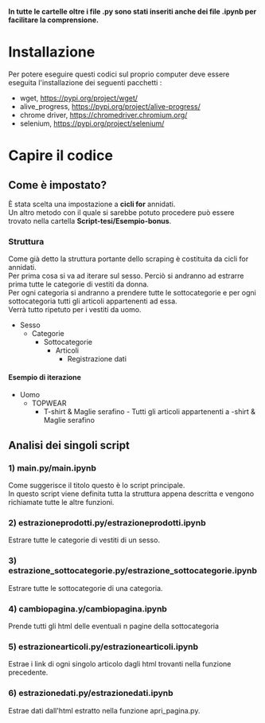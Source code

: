 **In tutte le cartelle oltre i file .py sono stati inseriti anche dei file .ipynb per facilitare la comprensione.**  
# Installazione  
Per potere eseguire questi codici sul proprio computer deve essere eseguita l'installazione dei seguenti pacchetti :
- wget, https://pypi.org/project/wget/
- alive_progress, https://pypi.org/project/alive-progress/
- chrome driver, https://chromedriver.chromium.org/
- selenium, https://pypi.org/project/selenium/

# Capire il codice 
## Come è impostato?
È stata scelta una impostazione a **cicli for** annidati.  
Un altro metodo con il quale si sarebbe potuto procedere può essere trovato nella cartella **Script-tesi/Esempio-bonus**.  

### Struttura
Come già detto la struttura portante dello scraping è costituita da cicli for annidati.  
Per prima cosa si va ad iterare sul sesso.  Perciò si andranno ad estrarre prima tutte le categorie di vestiti da  donna.  
Per ogni categoria si andranno a prendere tutte le sottocategorie e per ogni sottocategoria tutti gli articoli appartenenti ad essa.  
Verrà tutto ripetuto per i vestiti da uomo.  
- Sesso
  - Categorie
     - Sottocategorie
        - Articoli
           - Registrazione dati 

#### Esempio di iterazione
- Uomo
    - TOPWEAR
        - T-shirt & Maglie serafino
              - Tutti gli articoli appartenenti a -shirt & Maglie serafino
              
## Analisi dei singoli script

### 1) main.py/main.ipynb
Come suggerisce il titolo questo è lo script principale.  
In questo script viene definita tutta la struttura appena descritta e vengono richiamate tutte le altre funzioni.  

### 2) estrazioneprodotti.py/estrazioneprodotti.ipynb
Estrare tutte le categorie di vestiti di un sesso.

### 3) estrazione_sottocategorie.py/estrazione_sottocategorie.ipynb
Estrare tutte le sottocategorie di una categoria.

### 4) cambiopagina.y/cambiopagina.ipynb
Prende tutti gli html delle eventuali n pagine della sottocategoria

### 5) estrazionearticoli.py/estrazionearticoli.ipynb
Estrae  i link di ogni singolo articolo dagli html trovanti nella funzione precedente.

### 6) estrazionedati.py/estrazionedati.ipynb
Estrae  dati dall'html estratto nella funzione apri_pagina.py.
